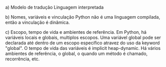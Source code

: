 a) Modelo de tradução
Linguagem interpretada

b) Nomes, variáveis e vinculação
Python não é uma linguagem compilada, então a vinculação é dinâmica.

c) Escopo, tempo de vida e ambientes de referência.
Em Python, há variáveis locais e globais, multiplos escopos. Uma variável global pode ser declarada até dentro de um escopo específico atravez do uso da keyword "global". 
O tempo de vida das variáveis é implicit heap-dynamic.
Há vários ambientes de referência, o global, o quando um método é chamado, recorrência, etc. 


